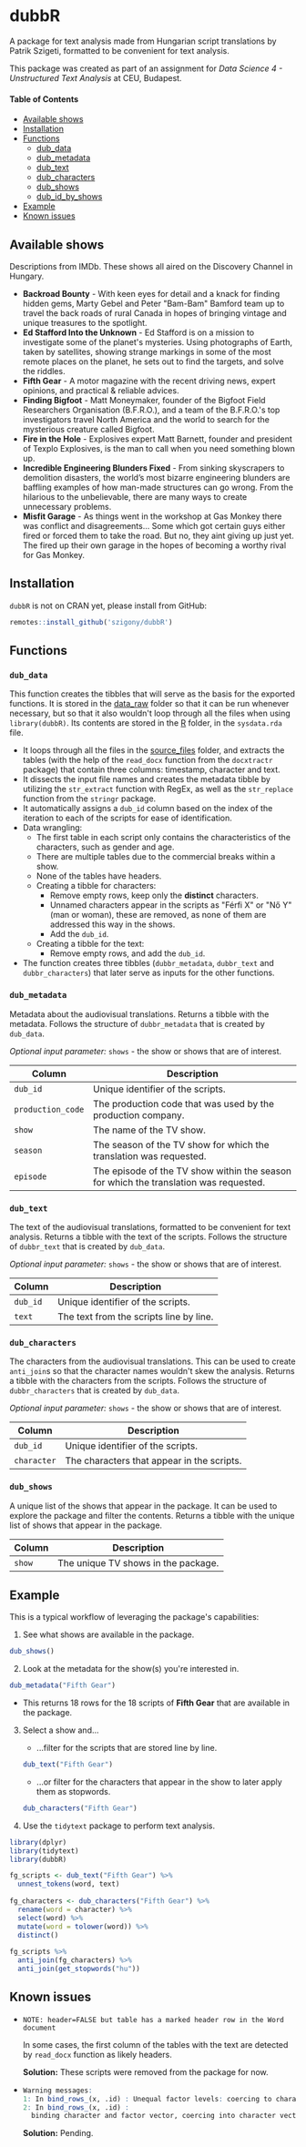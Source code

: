 # dubbR
A package for text analysis made from Hungarian script translations by Patrik Szigeti, formatted to be convenient for text analysis.

This package was created as part of an assignment for *Data Science 4 - Unstructured Text Analysis* at CEU, Budapest.

#### Table of Contents

- [Available shows](#available-shows)
- [Installation](#installation)
- [Functions](#functions)
  - [dub_data](#dub_data)
  - [dub_metadata](#dub_metadata)
  - [dub_text](#dub_text)
  - [dub_characters](#dub_characters)
  - [dub_shows](#dub_shows)
  - [dub_id_by_shows](#dub_id_by_shows)
- [Example](#example)
- [Known issues](#known-issues)

## Available shows

Descriptions from IMDb. These shows all aired on the Discovery Channel in Hungary.

- **Backroad Bounty** - With keen eyes for detail and a knack for finding hidden gems, Marty Gebel and Peter "Bam-Bam" Bamford team up to travel the back roads of rural Canada in hopes of bringing vintage and unique treasures to the spotlight.
- **Ed Stafford Into the Unknown** - Ed Stafford is on a mission to investigate some of the planet's mysteries. Using photographs of Earth, taken by satellites, showing strange markings in some of the most remote places on the planet, he sets out to find the targets, and solve the riddles.
- **Fifth Gear** - A motor magazine with the recent driving news, expert opinions, and practical & reliable advices.
- **Finding Bigfoot** - Matt Moneymaker, founder of the Bigfoot Field Researchers Organisation (B.F.R.O.), and a team of the B.F.R.O.'s top investigators travel North America and the world to search for the mysterious creature called Bigfoot.
- **Fire in the Hole** - Explosives expert Matt Barnett, founder and president of Texplo Explosives, is the man to call when you need something blown up.
- **Incredible Engineering Blunders Fixed** - From sinking skyscrapers to demolition disasters, the world’s most bizarre engineering blunders are baffling examples of how man-made structures can go wrong. From the hilarious to the unbelievable, there are many ways to create unnecessary problems.
- **Misfit Garage** - As things went in the workshop at Gas Monkey there was conflict and disagreements... Some which got certain guys either fired or forced them to take the road. But no, they aint giving up just yet. The fired up their own garage in the hopes of becoming a worthy rival for Gas Monkey.

## Installation
`dubbR` is not on CRAN yet, please install from GitHub:
```r
remotes::install_github('szigony/dubbR')
```

## Functions

### `dub_data`

This function creates the tibbles that will serve as the basis for the exported functions. It is stored in the [data_raw](data-raw/) folder so that it can be run whenever necessary, but so that it also wouldn't loop through all the files when using `library(dubbR)`. Its contents are stored in the [R](R/) folder, in the `sysdata.rda` file.

- It loops through all the files in the [source_files](source_files/) folder, and extracts the tables (with the help of the `read_docx` function from the `docxtractr` package) that contain three columns: timestamp, character and text.
- It dissects the input file names and creates the metadata tibble by utilizing the `str_extract` function with RegEx, as well as the `str_replace` function from the `stringr` package.
- It automatically assigns a `dub_id` column based on the index of the iteration to each of the scripts for ease of identification.
- Data wrangling:
  - The first table in each script only contains the characteristics of the characters, such as gender and age.
  - There are multiple tables due to the commercial breaks within a show.
  - None of the tables have headers.
  - Creating a tibble for characters:
    - Remove empty rows, keep only the **distinct** characters.
    - Unnamed characters appear in the scripts as "Férfi X" or "Nő Y" (man or woman), these are removed, as none of them are addressed this way in the shows.
    - Add the `dub_id`.
  - Creating a tibble for the text:
    - Remove empty rows, and add the `dub_id`.
- The function creates three tibbles (`dubbr_metadata`, `dubbr_text` and `dubbr_characters`) that later serve as inputs for the other functions.

### `dub_metadata`

Metadata about the audiovisual translations. Returns a tibble with the metadata. Follows the structure of `dubbr_metadata` that is created by `dub_data`.

*Optional input parameter:* `shows` - the show or shows that are of interest.

| Column | Description |
| --- | --- |
| `dub_id` | Unique identifier of the scripts. |
| `production_code` | The production code that was used by the production company. |
| `show` | The name of the TV show. |
| `season` | The season of the TV show for which the translation was requested. |
| `episode` | The episode of the TV show within the season for which the translation was requested. |

### `dub_text`

The text of the audiovisual translations, formatted to be convenient for text analysis. Returns a tibble with the text of the scripts. Follows the structure of `dubbr_text` that is created by `dub_data`.

*Optional input parameter:* `shows` - the show or shows that are of interest.

| Column | Description |
| --- | --- |
| `dub_id` | Unique identifier of the scripts. |
| `text` | The text from the scripts line by line. |

### `dub_characters`

The characters from the audiovisual translations. This can be used to create `anti_join`s so that the character names wouldn't skew the analysis. Returns a tibble with the characters from the scripts. Follows the structure of `dubbr_characters` that is created by `dub_data`.

*Optional input parameter:* `shows` - the show or shows that are of interest.

| Column | Description |
| --- | --- |
| `dub_id` | Unique identifier of the scripts. |
| `character` | The characters that appear in the scripts. |

### `dub_shows`

A unique list of the shows that appear in the package. It can be used to explore the package and filter the contents. Returns a tibble with the unique list of shows that appear in the package.

| Column | Description |
| --- | --- |
| `show` | The unique TV shows in the package. |

## Example

This is a typical workflow of leveraging the package's capabilities:

1. See what shows are available in the package.

```r
dub_shows()
```

2. Look at the metadata for the show(s) you're interested in.

```r
dub_metadata("Fifth Gear")
```

- This returns 18 rows for the 18 scripts of **Fifth Gear** that are available in the package.

3. Select a show and...

   - ...filter for the scripts that are stored line by line.
   
   ```r
   dub_text("Fifth Gear")
   ```
   
   - ...or filter for the characters that appear in the show to later apply them as stopwords.
   
   ```r
   dub_characters("Fifth Gear")
   ```
   
4. Use the `tidytext` package to perform text analysis.

```r
library(dplyr)
library(tidytext)
library(dubbR)

fg_scripts <- dub_text("Fifth Gear") %>%
  unnest_tokens(word, text)
  
fg_characters <- dub_characters("Fifth Gear") %>%
  rename(word = character) %>%
  select(word) %>%
  mutate(word = tolower(word)) %>%
  distinct()
  
fg_scripts %>%
  anti_join(fg_characters) %>%
  anti_join(get_stopwords("hu"))
```

## Known issues

- `NOTE: header=FALSE but table has a marked header row in the Word document`
  
  In some cases, the first column of the tables with the text are detected by `read_docx` function as likely headers.
  
  **Solution:** These scripts were removed from the package for now.
  
- ```r
  Warning messages:
  1: In bind_rows_(x, .id) : Unequal factor levels: coercing to character
  2: In bind_rows_(x, .id) :
    binding character and factor vector, coercing into character vector
  ```
  
  **Solution:** Pending.
